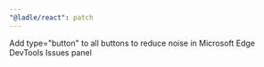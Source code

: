 ```yaml
---
"@ladle/react": patch
---
```


Add type="button" to all buttons to reduce noise in Microsoft Edge DevTools Issues panel
